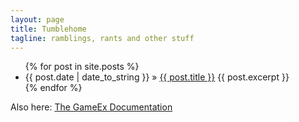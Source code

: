 ```yaml
---
layout: page
title: Tumblehome
tagline: ramblings, rants and other stuff
---
```


<ul class="posts">
  {% for post in site.posts %}
    <li><span>{{ post.date | date_to_string }}</span> &raquo; <a href="{{ BASE_PATH }}{{ post.url }}">{{ post.title }}</a> {{ post.excerpt }}</li>
  {% endfor %}
</ul>

Also here: [The GameEx Documentation](/gameex/html/)

